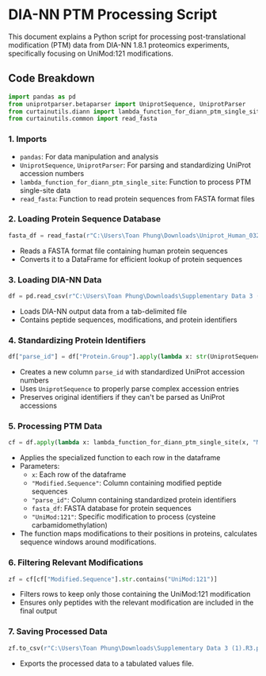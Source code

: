 # DIA-NN PTM Processing Script

This document explains a Python script for processing post-translational modification (PTM) data from DIA-NN 1.8.1 proteomics experiments, specifically focusing on UniMod:121 modifications.

## Code Breakdown

```python
import pandas as pd
from uniprotparser.betaparser import UniprotSequence, UniprotParser
from curtainutils.diann import lambda_function_for_diann_ptm_single_site
from curtainutils.common import read_fasta
```

### 1. Imports
- `pandas`: For data manipulation and analysis
- `UniprotSequence`, `UniprotParser`: For parsing and standardizing UniProt accession numbers
- `lambda_function_for_diann_ptm_single_site`: Function to process PTM single-site data
- `read_fasta`: Function to read protein sequences from FASTA format files

### 2. Loading Protein Sequence Database

```python
fasta_df = read_fasta(r"C:\Users\Toan Phung\Downloads\Uniprot_Human_032021.fasta")
```

- Reads a FASTA format file containing human protein sequences
- Converts it to a DataFrame for efficient lookup of protein sequences

### 3. Loading DIA-NN Data

```python
df = pd.read_csv(r"C:\Users\Toan Phung\Downloads\Supplementary Data 3 (1).R3.txt", sep="\t")
```

- Loads DIA-NN output data from a tab-delimited file
- Contains peptide sequences, modifications, and protein identifiers

### 4. Standardizing Protein Identifiers

```python
df["parse_id"] = df["Protein.Group"].apply(lambda x: str(UniprotSequence(x, parse_acc=True)) if UniprotSequence(x, parse_acc=True).accession else x)
```

- Creates a new column `parse_id` with standardized UniProt accession numbers
- Uses `UniprotSequence` to properly parse complex accession entries
- Preserves original identifiers if they can't be parsed as UniProt accessions

### 5. Processing PTM Data

```python
cf = df.apply(lambda x: lambda_function_for_diann_ptm_single_site(x, "Modified.Sequence", "parse_id", fasta_df, "UniMod:121"), axis=1)
```

- Applies the specialized function to each row in the dataframe
- Parameters:
  - `x`: Each row of the dataframe
  - `"Modified.Sequence"`: Column containing modified peptide sequences
  - `"parse_id"`: Column containing standardized protein identifiers
  - `fasta_df`: FASTA database for protein sequences
  - `"UniMod:121"`: Specific modification to process (cysteine carbamidomethylation)
- The function maps modifications to their positions in proteins, calculates sequence windows around modifications.

### 6. Filtering Relevant Modifications

```python
zf = cf[cf["Modified.Sequence"].str.contains("UniMod:121")]
```

- Filters rows to keep only those containing the UniMod:121 modification
- Ensures only peptides with the relevant modification are included in the final output

### 7. Saving Processed Data

```python
zf.to_csv(r"C:\Users\Toan Phung\Downloads\Supplementary Data 3 (1).R3.parsed.txt")
```

- Exports the processed data to a tabulated values file.
